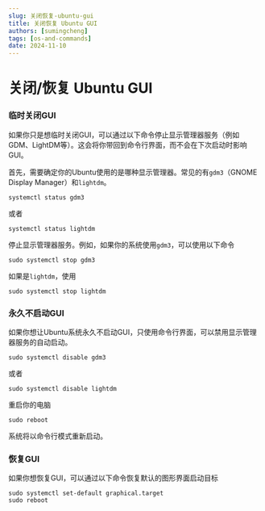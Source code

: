 ```yaml
---
slug: 关闭恢复-ubuntu-gui
title: 关闭恢复 Ubuntu GUI
authors: [sumingcheng]
tags: [os-and-commands]
date: 2024-11-10
---
```


# 关闭/恢复 Ubuntu GUI



 

### 临时关闭GUI  

如果你只是想临时关闭GUI，可以通过以下命令停止显示管理器服务（例如GDM、LightDM等）。这会将你带回到命令行界面，而不会在下次启动时影响GUI。

首先，需要确定你的Ubuntu使用的是哪种显示管理器。常见的有`gdm3`（GNOME Display Manager）和`lightdm`。

```
systemctl status gdm3
```

或者

```
systemctl status lightdm
```

停止显示管理器服务。例如，如果你的系统使用`gdm3`，可以使用以下命令

```
sudo systemctl stop gdm3
```

如果是`lightdm`，使用

```
sudo systemctl stop lightdm
```
### 永久不启动GUI  

如果你想让Ubuntu系统永久不启动GUI，只使用命令行界面，可以禁用显示管理器服务的自动启动。

```
sudo systemctl disable gdm3
```

或者

```
sudo systemctl disable lightdm
```

重启你的电脑

```
sudo reboot
```

系统将以命令行模式重新启动。

### 恢复GUI  

如果你想恢复GUI，可以通过以下命令恢复默认的图形界面启动目标

```
sudo systemctl set-default graphical.target
sudo reboot
```